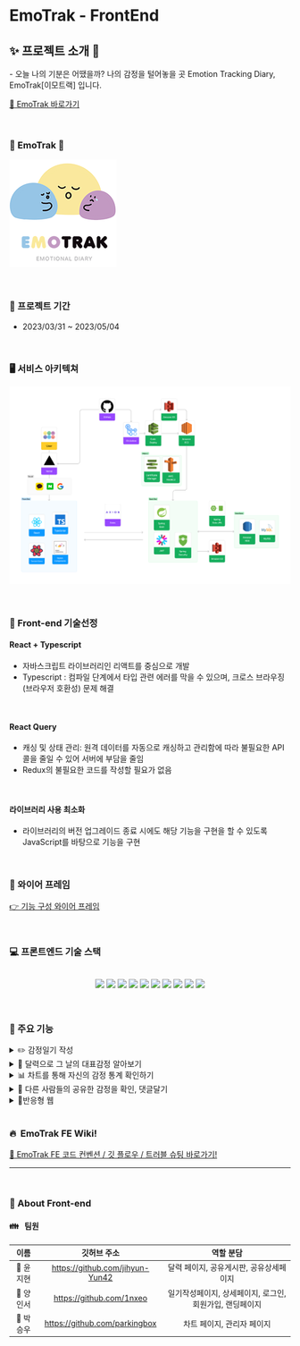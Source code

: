 # EmoTrak - FrontEnd
## ✨ 프로젝트 소개 🔮

- 오늘 나의 기분은 어땠을까? 나의 감정을 털어놓을 곳 Emotion Tracking Diary, EmoTrak[이모트랙] 입니다.

[📝 EmoTrak 바로가기](https://emotrak.vercel.app/)

<br />

### 🧡 EmoTrak 💛

![img](./public/logo192.png)

<br />

### 📆 프로젝트 기간

- 2023/03/31 ~ 2023/05/04

<br />

### 🖥️ 서비스 아키텍쳐

![img](./src/assets/logo/archi.webp)

<br />

### 🥕 Front-end 기술선정 

#### React + Typescript

- 자바스크립트 라이브러리인 리액트를 중심으로 개발
- Typescript : 컴파일 단계에서 타입 관련 에러를 막을 수 있으며, 크로스 브라우징(브라우저 호환성) 문제 해결

<br />

#### React Query

- 캐싱 및 상태 관리: 원격 데이터를 자동으로 캐싱하고 관리함에 따라 불필요한 API 콜을 줄일 수 있어 서버에 부담을 줄임
- Redux의 불필요한 코드를 작성할 필요가 없음

<br />

#### 라이브러리 사용 최소화

- 라이브러리의 버전 업그레이드 종료 시에도 해당 기능을 구현을 할 수 있도록 JavaScript를 바탕으로 기능을 구현

<br />

### 🎨 와이어 프레임

[ 👉 기능 구성 와이어 프레임 ](https://www.figma.com/file/Vq54bZUqg8U7OGSPIQbfXd/%ED%95%AD%ED%95%B413%EA%B8%B0-%EC%8B%A4%EC%A0%84%ED%94%84%EB%A1%9C%EC%A0%9D%ED%8A%B8-4%EC%A1%B0?type=design&node-id=0-1&t=fZa6av9Kc6zCeTSE-0)

<br />


### 💻 프론트엔드 기술 스택

<center>
<br/>
<div style="display: inline;">
<img src="https://img.shields.io/badge/react-61DAFB?style=for-the-badge&logo=react&logoColor=white">
<img src="https://img.shields.io/badge/typescript-3178C6?style=for-the-badge&logo=typescript&logoColor=white">
<img src="https://img.shields.io/badge/styled_components-DB7093?style=for-the-badge&logo=styledcomponents&logoColor=white">
<img src="https://img.shields.io/badge/axios-6236FF?style=for-the-badge&logo=axios&logoColor=white">
<img src="https://img.shields.io/badge/reactquery-61DAFB?style=for-the-badge&logo=reactquery&logoColor=FF4154">
</div>

<div style="display: inline;">
<img src="https://img.shields.io/badge/html5-E34F26?style=for-the-badge&logo=html5&logoColor=white">
<img src="https://img.shields.io/badge/css-1572B6?style=for-the-badge&logo=css3&logoColor=white">
<img src="https://img.shields.io/badge/javascript-F7DF1E?style=for-the-badge&logo=javascript&logoColor=black">
</div>

<div style="display: inline;">
<img src="https://img.shields.io/badge/github-181717?style=for-the-badge&logo=github&logoColor=white">
<img src="https://img.shields.io/badge/git-F05032?style=for-the-badge&logo=git&logoColor=white"></div>
</center>
<br>

<br />

### 🔧 주요 기능

<details>

<summary>✏️ 감정일기 작성</summary>

- 그날의 감정을 일기로 작성하고 그림이나, 사진으로 감정을 표현할 수 있음
- 감정 이모티콘과 별점을 선택하여 하루의 기분을 이모티콘과 별점으로 나타낼 수 있음

</details>
<details>
<summary>📆 달력으로 그 날의 대표감정 알아보기</summary>

- 월 별 감정을 기록하여 해당 월 대표감정을 달력에 표시
- 감정 클릭 시 해당 일에 기록된 감정 확인

</details>
<details>
<summary>📊 차트를 통해 자신의 감정 통계 확인하기</summary>

- 월 별 나의 감정별 평균 점수 및 어떤 감정이 많았는지 감정 빈도 확인

</details>
<details>
<summary>👀 다른 사람들의 공유한 감정을 확인, 댓글달기</summary>

- 다른 사람들이 공유한 감정을 확인 하고, 좋아요 및 댓글을 달아서 소통을 할 수 있음
- 부적절한 게시물 또는 댓글을 신고하면 관리자가 모니터링 하여 삭제, 공유해제 가능

</details>
<details>
<summary>📱반응형 웹</summary>

- 반응형 웹 구현으로 모바일이나 태블릿으로도 서비스를 이용할 수 있도록 접근성 높임.

</details>

<br />

### 🔥 &nbsp;EmoTrak FE Wiki!
[📌 EmoTrak FE 코드 컨벤션 / 깃 플로우 / 트러블 슈팅 바로가기! ](https://github.com/EmoTrak/EmoTrak-FrontEnd/wiki)

<hr/>

<br />

### 🌹 About Front-end

#### 👪 &nbsp; 팀원

|   이름    |         깃허브 주소         |                 역할 분담                   |
| :-------: | :-------------------------: | :-------------------------------------------------------------: |
| 👧 윤지현 | https://github.com/jihyun-Yun42 |     달력 페이지, 공유게시판, 공유상세페이지       |
| 👧 양인서 | https://github.com/1nxeo |     일기작성페이지, 상세페이지, 로그인, 회원가입, 랜딩페이지 |
| 👦 박승우 | https://github.com/parkingbox |        차트 페이지, 관리자 페이지                |



